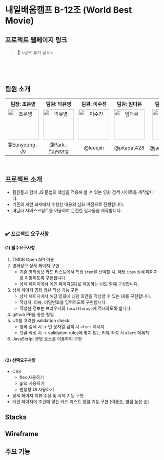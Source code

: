 # 내일배움캠프 B-12조 (World Best Movie)
## 프로젝트 웹페이지 링크
> 🔗 <링크 추가 필요>

<br>
<br>
<br>

## 팀원 소개
<table>
  <tbody>
    <tr>
      <th align="center"><b>팀장: 조은영</b></th>
      <th align="center"><b>팀원: 박유영</b></th>
      <th align="center"><b>팀원: 이수진</b></th>
      <th align="center"><b>팀원: 임다은</b></th>
      <th align="center"><b>팀원: 추유선</b></th>
    </tr>
    <tr>
      <td align="center"><img src="https://avatars.githubusercontent.com/u/82076033?v=4" width="100px;" alt="조은영"/></td>
      <td align="center"><img src="https://avatars.githubusercontent.com/u/54975374?v=4" width="100px;" alt="박유영"/></td>
      <td align="center"><img src="https://avatars.githubusercontent.com/u/59927808?v=4" width="100px;" alt="이수진"/></td>
      <td align="center"><img src="https://avatars.githubusercontent.com/u/167290167?v=4" width="100px;" alt="임다은"/></td>
      <td align="center"><img src="https://avatars.githubusercontent.com/u/167270249?v=4" width="100px;" alt="추유선"/></td>
     <tr/>
      <td align="center"><a href="https://github.com/Eunyoung-Jo">@Eunyoung-Jo</a></td>
      <td align="center"><a href="https://github.com/Park-Yuyeong">@Park-Yuyeong</a></td>
      <td align="center"><a href="https://github.com/leeejin">@leeejin</a></td>
      <td align="center"><a href="https://github.com/pitapat428">@pitapat428</a></td>
      <td align="center"><a href="https://github.com/jamie240417">@jamie240417</a></td>
    </tr>
  </tbody>
</table>

<br>

## 프로젝트 소개
* 팀원들과 함께 JS 문법의 핵심을 적용해 볼 수 있는 영화 검색 사이트를 제작합니다.
* 기존의 개인 과제에서 수행한 내용의 심화 버전으로 진행합니다.
* 바닐라 자바스크립트를 이용하여 온전한 결과물을 제작합니다.

<br>

  ### ✔️ 프로젝트 요구사항
  #### (1) 필수요구사항
  1. TMDB Open API 이용
  2. 영화정보 상세 페이지 구현
     * 기존 영화정보 카드 리스트에서 특정 `item`을 선택할 시, 해당 `item` 상세 페이지로 이동하도록 구현합니다.
     * 상세 페이지에서 메인 페이지(홈)로 이동하는 UI도 함께 구성합니다.
  3. 상세 페이지 영화 리뷰 작성 기능 구현
     * 상세 페이지에서 해당 영화에 대한 의견을 작성할 수 있는 UI를 구현합니다.
     * 작성자, 리뷰, 비밀번호를 입력하도록 구현합니다.
     * 작성한 정보는 브라우저의 `localStorage`에 적재하도록 합니다.
  4. github PR을 통한 협업
  5. UX를 고려한 validation check
     * 영화 검색 시 → 빈 문자열 검색 시 `alert` 메세지
     * 댓글 작성 시 → validation rules에 맞지 않는 리뷰 작성 시 `alert` 메세지
  6. JavaScript 문법 요소를 이용하여 구현

  <br>

  #### (2) 선택요구사항
  * CSS
    * flex 사용하기
    * grid 사용하기
    * 반응형 UI 사용하기
  * 상세 페이지 리뷰 수정 및 삭제 기능 구현
  * 메인 페이지에 조건에 맞는 카드 리스트 정렬 기능 구현 (이름순, 별점 높은 순)

## Stacks

## Wireframe

## 주요 기능
